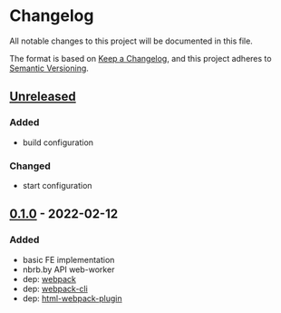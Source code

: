 # Changelog
All notable changes to this project will be documented in this file.

The format is based on [Keep a Changelog](https://keepachangelog.com/en/1.0.0/),
and this project adheres to [Semantic Versioning](https://semver.org/spec/v2.0.0.html).

## [Unreleased]
### Added
- build configuration

### Changed
- start configuration

## [0.1.0] - 2022-02-12
### Added
- basic FE implementation
- nbrb.by API web-worker
- dep: [webpack]
- dep: [webpack-cli]
- dep: [html-webpack-plugin]

[webpack]: https://webpack.js.org/
[webpack-cli]: https://webpack.js.org/api/cli/
[html-webpack-plugin]: https://webpack.js.org/plugins/html-webpack-plugin/

[Unreleased]: https://github.com/ArtemNikolaev/nbrb-parser/compare/v0.1.0...HEAD
[0.1.0]: https://github.com/ArtemNikolaev/nbrb-parser/releases/tag/v0.1.0